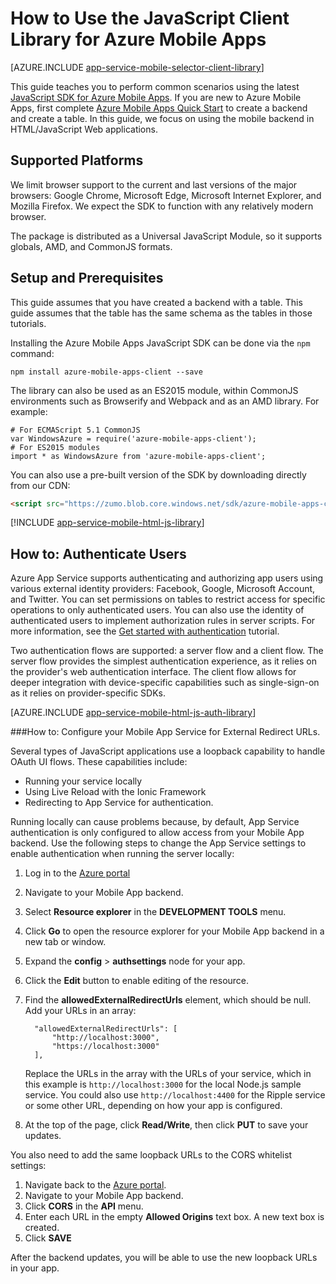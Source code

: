 <properties
	pageTitle="How to Use the JavaScript SDK for Azure Mobile Apps"
	description="How to Use v for Azure Mobile Apps"
	services="app-service\mobile"
	documentationCenter="javascript"
	authors="adrianhall"
	manager="erikre"
	editor=""/>

<tags
	ms.service="app-service-mobile"
	ms.workload="mobile"
	ms.tgt_pltfrm="html"
	ms.devlang="javascript"
	ms.topic="article"
	ms.date="10/30/2016"
	ms.author="adrianha"/>

# How to Use the JavaScript Client Library for Azure Mobile Apps
[AZURE.INCLUDE [app-service-mobile-selector-client-library](../../includes/app-service-mobile-selector-client-library.md)]

This guide teaches you to perform common scenarios using the latest [JavaScript SDK for Azure Mobile Apps]. If you are 
new to Azure Mobile Apps, first complete [Azure Mobile Apps Quick Start] to create a backend and create a table. In this 
guide, we focus on using the mobile backend in HTML/JavaScript Web applications.

## Supported Platforms

We limit browser support to the current and last versions of the major browsers:  Google Chrome, Microsoft Edge,
Microsoft Internet Explorer, and Mozilla Firefox.  We expect the SDK to function with any relatively modern
browser.

The package is distributed as a Universal JavaScript Module, so it supports globals, AMD, and CommonJS formats.

## <a name="Setup"></a>Setup and Prerequisites
This guide assumes that you have created a backend with a table. This guide assumes that the table has the same 
schema as the tables in those tutorials.

Installing the Azure Mobile Apps JavaScript SDK can be done via the `npm` command:

```
npm install azure-mobile-apps-client --save
```

The library can also be used as an ES2015 module, within CommonJS environments such as Browserify and
Webpack and as an AMD library.  For example:

```
# For ECMAScript 5.1 CommonJS
var WindowsAzure = require('azure-mobile-apps-client');
# For ES2015 modules
import * as WindowsAzure from 'azure-mobile-apps-client';
```

You can also use a pre-built version of the SDK by downloading directly from our CDN:

```html
<script src="https://zumo.blob.core.windows.net/sdk/azure-mobile-apps-client.min.js"></script>
```

[!INCLUDE [app-service-mobile-html-js-library](../../includes/app-service-mobile-html-js-library.md)]

## <a name="auth"></a>How to: Authenticate Users
Azure App Service supports authenticating and authorizing app users using various external identity
providers: Facebook, Google, Microsoft Account, and Twitter. You can set permissions on tables to restrict
access for specific operations to only authenticated users. You can also use the identity of authenticated
users to implement authorization rules in server scripts. For more information, see the [Get started with authentication] tutorial.

Two authentication flows are supported: a server flow and a client flow.  The server flow provides the simplest
authentication experience, as it relies on the provider's web authentication interface. The client flow allows for
deeper integration with device-specific capabilities such as single-sign-on as it relies on provider-specific SDKs.

[AZURE.INCLUDE [app-service-mobile-html-js-auth-library](../../includes/app-service-mobile-html-js-auth-library.md)]

###<a name="configure-external-redirect-urls"></a>How to: Configure your Mobile App Service for External Redirect URLs.

Several types of JavaScript applications use a loopback capability to handle OAuth UI flows.  These capabilities include:

* Running your service locally
* Using Live Reload with the Ionic Framework
* Redirecting to App Service for authentication. 

Running locally can cause problems because, by default, App Service authentication is only configured to allow access from 
your Mobile App backend. Use the following steps to change the App Service settings to enable authentication when running 
the server locally:

1. Log in to the [Azure portal]
2. Navigate to your Mobile App backend.
3. Select **Resource explorer** in the **DEVELOPMENT TOOLS** menu.
4. Click **Go** to open the resource explorer for your Mobile App backend in a new tab or window.
5. Expand the **config** > **authsettings** node for your app.
6. Click the **Edit** button to enable editing of the resource.
7. Find the **allowedExternalRedirectUrls** element, which should be null. Add your URLs in an array:

         "allowedExternalRedirectUrls": [
             "http://localhost:3000",
             "https://localhost:3000"
         ],

    Replace the URLs in the array with the URLs of your service, which in this example is `http://localhost:3000` for the local Node.js sample service. You could also use `http://localhost:4400` for the Ripple service or some other URL, depending on how your app is configured.

8. At the top of the page, click **Read/Write**, then click **PUT** to save your updates.

You also need to add the same loopback URLs to the CORS whitelist settings:

1. Navigate back to the [Azure portal].
2. Navigate to your Mobile App backend.
3. Click **CORS** in the **API** menu.
4. Enter each URL in the empty **Allowed Origins** text box.  A new text box is created.
5. Click **SAVE**
    
After the backend updates, you will be able to use the new loopback URLs in your app.

<!-- URLs. -->
[Azure Mobile Apps Quick Start]: /documentation/articles/app-service-mobile-cordova-get-started/
[Get started with authentication]: /documentation/articles/app-service-mobile-cordova-get-started-users/
[Add authentication to your app]: /documentation/articles/app-service-mobile-cordova-get-started-users/

[Azure portal]: https://portal.azure.cn/
[JavaScript SDK for Azure Mobile Apps]: https://www.npmjs.com/package/azure-mobile-apps-client
[Query object documentation]: https://msdn.microsoft.com/zh-cn/library/azure/jj613353.aspx

